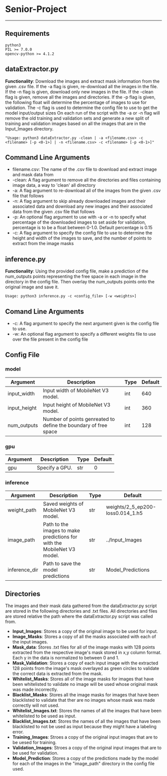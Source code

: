 # Senior-Project
***
## Requirements
```
python3
PIL >= 7.0.0
opencv-python >= 4.1.2
```

## dataExtractor.py
**Functionality**: Download the images and extract mask information from the given .csv file. If the -a flag is given, re-download all the images in the file. If the -n flag is given, download only new images in the file. If the -clean flag is given, remove all the images and directories. If the -p flag is given, the following float will determine the percentage of images to use for validation. The -c flag is used to determine the config file to use to get the model input/output sizes On each run of the script with the -a or -n flag will remove the old training and validation sets and generate a new split of training and validation images based on all the images that are in the Input_Images directory.
```
"Usage: python3 dataExtractor.py -clean | -a <filename.csv> -c <filename> [-p <0-1>] | -n <filename.csv> -c <filename> [-p <0-1>]"
``` 

## Command Line Arguments
* filename.csv: The name of the .csv file to download and extract image and mask data from
* -clean: A flag argument to remove all the directories and files containing image data, a way to 'clean' all directory
* -a: A flag argument to re-download all of the images from the given .csv file that follows
* -n: A flag argument to skip already downloaded images and their associated data and download any new images and their associated data from the given .csv file that follows
* -p: An optional flag argument to use with -a or -n to specify what percentage of the downloaded images to set aside for validation, percentage is to be a float between 0-1.0. Default percentage is 0.15
* -c: A flag argument to specify the config file to use to determine the height and width of the images to save, and the number of points to extract from the image masks

## inference.py
**Functionality**: Using the provided config file, make a prediction of the num_outputs points representing the free space in each image in the directory in the config file. Then overlay the num_outputs points onto the original image and save it.
```
Usage: python3 inference.py -c <config_file> [-w <weights>]
```

## Comand Line Arguments
* -c: A flag argument to specify the next argument given is the config file to use.
* -w: An optional flag argument to specify a different weights file to use over the file present in the config file

## Config File

### **model**
Argument|Description|Type|Default
---|---|---|---
input_width|Input width of MobileNet V3 model.|int|640
input_height|Input height of MobileNet V3 model.|int|360
num_outputs|Number of points genreated to define the boundary of free space|int|128

### **gpu**
Argument|Description|Type|Default
---|---|---|---
gpu|Specify a GPU.|str|0

### **inference**
Argument|Description|Type|Default
---|---|---|---
weight_path|Saved weights of MobileNet V3 model.|str|weights/2_5_ep200-loss0.014_1.h5
image_path|Path to the images to make predictions for with the MobileNet V3 model.|str|../Input_Images
inference_dir|Path to save the model predictions|str|Model_Predictions

## Directories
The images and their mask data gathered from the dataExtractor.py script are stored in the following directories and .txt files. All directories and files are stored relative the path where the dataExtractor.py script was called from.
* **Input_Images**: Stores a copy of the original image to be used for input.
* **Image_Masks**: Stores a copy of all the masks associated with each of the input images.
* **Mask_data**: Stores .txt files for all of the image masks with 128 points extracted from the respective image's mask stored in x,y column format. Each y in the data is normalized to between 0 and 1.
* **Mask_Validation**: Stores a copy of each input image with the extracted 128 points from the image's mask overlayed as green circles to validate the correct data is extracted from the mask.
* **Whitelist_Masks**: Stores all of the image masks for images that have been whitelisted to validate no image will be used whose original mask was made incorrectly.
* **Blacklist_Masks**: Stores all the image masks for images that have been blacklisted to validate that ther are no images whose mask was made correctly will not used.
* **Whitelist_Images.txt**: Stores the names of all the images that have been whitelisted to be used as input.
* **Blacklist_Images.txt**: Stores the names of all the images that have been blacklisted to not be used as input because they might have a labeling error.
* **Training_Images**: Stroes a copy of the original input images that are to be uesed for training.
* **Validation_Images**: Stroes a copy of the original input images that are to be used for validation.
* **Model_Prediction**: Stores a copy of the predictions made by the model for each of the images in the "image_path" directory in the config file used.

